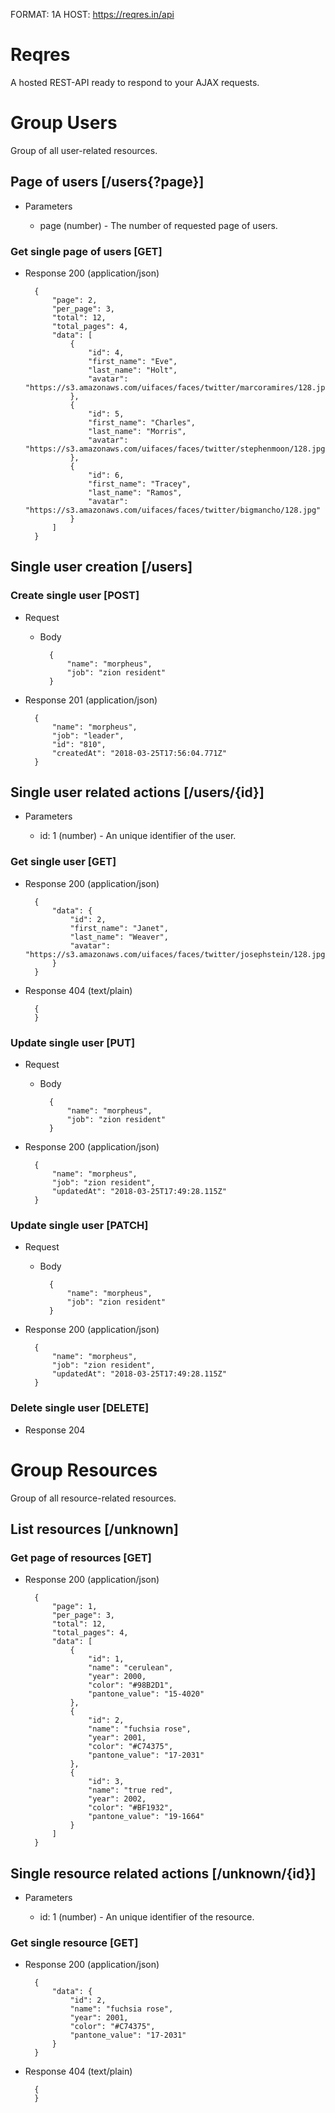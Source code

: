FORMAT: 1A
HOST: https://reqres.in/api

# Reqres

A hosted REST-API ready to respond to your AJAX requests.

# Group Users
Group of all user-related resources.

## Page of users [/users{?page}]

+ Parameters

    + page (number) - The number of requested page of users.

### Get single page of users [GET]

+ Response 200 (application/json)

        {
            "page": 2,
            "per_page": 3,
            "total": 12,
            "total_pages": 4,
            "data": [
                {
                    "id": 4,
                    "first_name": "Eve",
                    "last_name": "Holt",
                    "avatar": "https://s3.amazonaws.com/uifaces/faces/twitter/marcoramires/128.jpg"
                },
                {
                    "id": 5,
                    "first_name": "Charles",
                    "last_name": "Morris",
                    "avatar": "https://s3.amazonaws.com/uifaces/faces/twitter/stephenmoon/128.jpg"
                },
                {
                    "id": 6,
                    "first_name": "Tracey",
                    "last_name": "Ramos",
                    "avatar": "https://s3.amazonaws.com/uifaces/faces/twitter/bigmancho/128.jpg"
                }
            ]
        }

## Single user creation [/users]

### Create single user [POST]

+ Request 
    
    + Body 
    
            {
                "name": "morpheus",
                "job": "zion resident"
            }
            
+ Response 201 (application/json)

        {
            "name": "morpheus",
            "job": "leader",
            "id": "810",
            "createdAt": "2018-03-25T17:56:04.771Z"
        }

## Single user related actions [/users/{id}]

+ Parameters

    + id: 1 (number) - An unique identifier of the user.

### Get single user [GET]

+ Response 200 (application/json)

        {
            "data": {
                "id": 2,
                "first_name": "Janet",
                "last_name": "Weaver",
                "avatar": "https://s3.amazonaws.com/uifaces/faces/twitter/josephstein/128.jpg"
            }
        }
        
+ Response 404 (text/plain)

        {
        }

### Update single user [PUT]

+ Request 
    
    + Body 
    
            {
                "name": "morpheus",
                "job": "zion resident"
            }
            
+ Response 200 (application/json)

        {
            "name": "morpheus",
            "job": "zion resident",
            "updatedAt": "2018-03-25T17:49:28.115Z"
        }
        
### Update single user [PATCH]

+ Request 
    
    + Body 
    
            {
                "name": "morpheus",
                "job": "zion resident"
            }
            
+ Response 200 (application/json)

        {
            "name": "morpheus",
            "job": "zion resident",
            "updatedAt": "2018-03-25T17:49:28.115Z"
        }
        
### Delete single user [DELETE]

+ Response 204

# Group Resources
Group of all resource-related resources.

## List resources [/unknown]

### Get page of resources [GET]

+ Response 200 (application/json)

        {
            "page": 1,
            "per_page": 3,
            "total": 12,
            "total_pages": 4,
            "data": [
                {
                    "id": 1,
                    "name": "cerulean",
                    "year": 2000,
                    "color": "#98B2D1",
                    "pantone_value": "15-4020"
                },
                {
                    "id": 2,
                    "name": "fuchsia rose",
                    "year": 2001,
                    "color": "#C74375",
                    "pantone_value": "17-2031"
                },
                {
                    "id": 3,
                    "name": "true red",
                    "year": 2002,
                    "color": "#BF1932",
                    "pantone_value": "19-1664"
                }
            ]
        }

## Single resource related actions [/unknown/{id}]

+ Parameters

    + id: 1 (number) - An unique identifier of the resource.

### Get single resource [GET]

+ Response 200 (application/json)

        {
            "data": {
                "id": 2,
                "name": "fuchsia rose",
                "year": 2001,
                "color": "#C74375",
                "pantone_value": "17-2031"
            }
        }
        
+ Response 404 (text/plain)

        {
        }